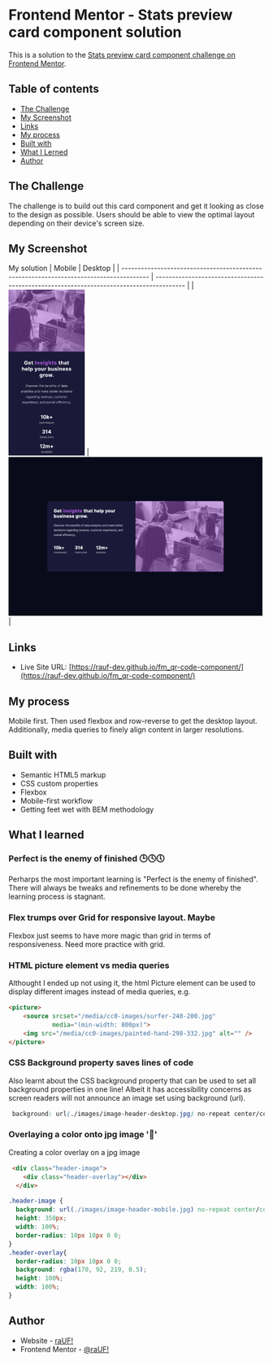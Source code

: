 # Frontend Mentor - Stats preview card component solution

This is a solution to the [Stats preview card component challenge on Frontend Mentor](https://www.frontendmentor.io/challenges/stats-preview-card-component-8JqbgoU62).  

## Table of contents

- [The Challenge](#the-challenge)
- [My Screenshot](#my-screenshot)
- [Links](#links)
- [My process](#my-process)
- [Built with](#built-with)
- [What I Lerned](#what-i-learned)
- [Author](#author)

## The Challenge

The challenge is to build out this card component and get it looking as close to the design as possible. Users should be able to view the optimal layout depending on their device's screen size.

## My Screenshot

My solution
| Mobile                                                                                 | Desktop                                                                                 |
| -------------------------------------------------------------------------------------- | --------------------------------------------------------------------------------------- |
| <img src="./screenshot_mobile.png" width="150" height="" alt="Screenshot of solution"> | <img src="./screenshot_desktop.png" width="500" height="" alt="Screenshot of solution"> |

## Links

- Live Site URL: [https://rauf-dev.github.io/fm_qr-code-component/](https://rauf-dev.github.io/fm_qr-code-component/)

## My process

Mobile first. Then used flexbox and row-reverse to get the desktop layout. Additionally, media queries to finely align content in larger resolutions.

## Built with

- Semantic HTML5 markup
- CSS custom properties
- Flexbox
- Mobile-first workflow
- Getting feet wet with BEM methodology

## What I learned

### Perfect is the enemy of finished :clock3::clock4::clock5:

Perharps the most important learning is "Perfect is the enemy of finished". There will always be tweaks and refinements to be done whereby the learning process is stagnant.

### Flex trumps over Grid for responsive layout. Maybe

Flexbox just seems to have more magic than grid in terms of responsiveness.
Need more practice with grid.

### HTML picture element vs media queries

Althought I ended up not using it, the html Picture element can be used to display different images instead of media queries, e.g.

```html
<picture>
    <source srcset="/media/cc0-images/surfer-240-200.jpg"
            media="(min-width: 800px)">
    <img src="/media/cc0-images/painted-hand-298-332.jpg" alt="" />
</picture>
```

### CSS Background property saves lines of code 

Also learnt about the CSS background property that can be used to set all background properties in one line! Albeit it has accessibility concerns as screen readers will not announce an image set using background (url).

```css
 background: url(./images/image-header-desktop.jpg) no-repeat center/cover;
```

### Overlaying a color onto jpg image '🎉'

Creating a color overlay on a jpg image

```html
 <div class="header-image">
    <div class="header-overlay"></div>
  </div>
```

```css
.header-image {
  background: url(./images/image-header-mobile.jpg) no-repeat center/cover;
  height: 350px;
  width: 100%;
  border-radius: 10px 10px 0 0;
}
.header-overlay{
  border-radius: 10px 10px 0 0;
  background: rgba(170, 92, 219, 0.5);
  height: 100%;
  width: 100%;
}
```

## Author

- Website - [raUF!](https://www.heyrauf.com)
- Frontend Mentor - [@raUF!](https://www.frontendmentor.io/profile/yourusername)
